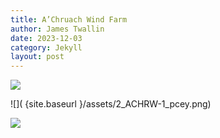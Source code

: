 ```yaml
---
title: A’Chruach Wind Farm
author: James Twallin
date: 2023-12-03
category: Jekyll
layout: post
---
```



![]({site.baseurl}/assets/1_ACHRW-1_scatter.png)

![]( {site.baseurl }/assets/2_ACHRW-1_pcey.png)

![]({site.baseurl}/assets/3_ACHRW-1_p50.png)
